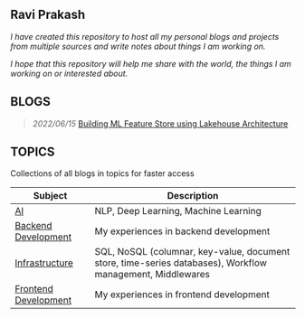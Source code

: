 ## Ravi Prakash

_I have created this repository to host all my personal blogs and projects from multiple sources and write notes about
things I am working on._

_I hope that this repository will help me share with the world, the things I am working on or interested about._

BLOGS
-----
> *2022/06/15* [Building ML Feature Store using Lakehouse Architecture](Infrastructure/DeltaLake/b202206_01.md)


TOPICS
------
Collections of all blogs in topics for faster access

| Subject| Description|
|---|----|
| [AI](AI/index.md)  | NLP, Deep Learning, Machine Learning|
| [Backend Development](BackendDev/index.md)  | My experiences in backend development|
| [Infrastructure](Infrastructure/index.md)  | SQL, NoSQL (columnar, key-value, document store, time-series databases), Workflow management, Middlewares|
| [Frontend Development](FrontEndDev/index.md)  | My experiences in frontend development|
